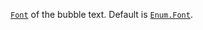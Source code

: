 [`Font`](https://create.roblox.com/docs/reference/engine/datatypes/Font) of the bubble text. Default is [`Enum.Font`](https://create.roblox.com/docs/reference/engine/enums/Font).
